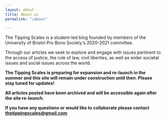 ```yaml
---
layout: about
title: About us
permalink: "/about"

---
```

The Tipping Scales is a student-led blog founded by members of the University of Bristol Pro Bono Society's 2020-2021 committee.

Through our articles we seek to explore and engage with issues pertinent to the access of justice, the rule of law, civil liberties, as well as wider societal issues and social issues across the world.

**The Tipping Scales is preparing for expansion and re-launch in the summer and this site will remain under construction until then. Please stay tuned for updates!**

**All articles posted have been archived and will be accessible again after the site re-launch.**

**If you have any questions or would like to collaborate please contact thetippingscales@gmail.com**